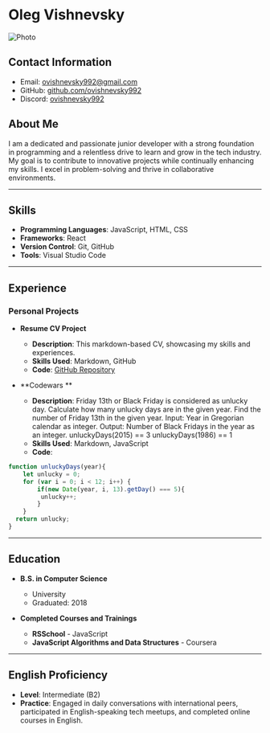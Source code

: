 # Oleg Vishnevsky

![Photo](https://avatars.githubusercontent.com/u/172586552?v=4)

## Contact Information

- Email: ovishnevsky992@gmail.com
- GitHub: [github.com/ovishnevsky992](https://github.com/ovishnevsky992)
- Discord: [ovishnevsky992](https://github.com/ovishnevsky992)

## About Me

I am a dedicated and passionate junior developer with a strong foundation in programming and a relentless drive to learn and grow in the tech industry. My goal is to contribute to innovative projects while continually enhancing my skills. I excel in problem-solving and thrive in collaborative environments.

---

## Skills

- **Programming Languages**: JavaScript, HTML, CSS
- **Frameworks**: React
- **Version Control**: Git, GitHub
- **Tools**: Visual Studio Code

---

## Experience

### Personal Projects

- **Resume CV Project**

  - **Description**: This markdown-based CV, showcasing my skills and experiences.
  - **Skills Used**: Markdown, GitHub
  - **Code**: [GitHub Repository](https://github.com/ovishnevsky992/rsschool-cv)

- **Codewars **
  - **Description**: Friday 13th or Black Friday is considered as unlucky day. Calculate how many unlucky days are in the given year.
Find the number of Friday 13th in the given year.
Input: Year in Gregorian calendar as integer.
Output: Number of Black Fridays in the year as an integer. unluckyDays(2015) == 3 unluckyDays(1986) == 1
  - **Skills Used**: Markdown, JavaScript
  - **Code**: 
  
```javascript
function unluckyDays(year){
    let unlucky = 0;
    for (var i = 0; i < 12; i++) {
        if(new Date(year, i, 13).getDay() === 5){
         unlucky++;
        }
    }
  return unlucky;
}
```

---

## Education

- **B.S. in Computer Science**

  - University
  - Graduated: 2018

- **Completed Courses and Trainings**
  - **RSSchool** - JavaScript
  - **JavaScript Algorithms and Data Structures** - Coursera
---

## English Proficiency

- **Level**: Intermediate (B2)
- **Practice**: Engaged in daily conversations with international peers, participated in English-speaking tech meetups, and completed online courses in English.
